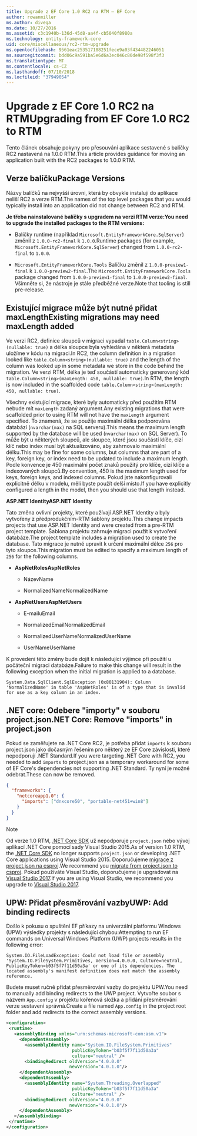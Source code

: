 ```yaml
---
title: Upgrade z EF Core 1.0 RC2 na RTM – EF Core
author: rowanmiller
ms.author: divega
ms.date: 10/27/2016
ms.assetid: c3c1940b-136d-45d8-aa4f-cb5040f8980a
ms.technology: entity-framework-core
uid: core/miscellaneous/rc2-rtm-upgrade
ms.openlocfilehash: 9561eac253517188251fece9a03f434482246051
ms.sourcegitcommit: bdd06c9a591ba5e6d6a3ec046c80de98f598f3f3
ms.translationtype: MT
ms.contentlocale: cs-CZ
ms.lasthandoff: 07/10/2018
ms.locfileid: "37949054"
---
```

# <a name="upgrading-from-ef-core-10-rc2-to-rtm"></a><span data-ttu-id="a6011-102">Upgrade z EF Core 1.0 RC2 na RTM</span><span class="sxs-lookup"><span data-stu-id="a6011-102">Upgrading from EF Core 1.0 RC2 to RTM</span></span>

<span data-ttu-id="a6011-103">Tento článek obsahuje pokyny pro přesouvání aplikace sestavené s balíčky RC2 nastavená na 1.0.0 RTM.</span><span class="sxs-lookup"><span data-stu-id="a6011-103">This article provides guidance for moving an application built with the RC2 packages to 1.0.0 RTM.</span></span>

## <a name="package-versions"></a><span data-ttu-id="a6011-104">Verze balíčku</span><span class="sxs-lookup"><span data-stu-id="a6011-104">Package Versions</span></span>

<span data-ttu-id="a6011-105">Názvy balíčků na nejvyšší úrovni, která by obvykle instalují do aplikace neliší RC2 a verze RTM.</span><span class="sxs-lookup"><span data-stu-id="a6011-105">The names of the top level packages that you would typically install into an application did not change between RC2 and RTM.</span></span>

<span data-ttu-id="a6011-106">**Je třeba nainstalované balíčky s upgradem na verzi RTM verze:**</span><span class="sxs-lookup"><span data-stu-id="a6011-106">**You need to upgrade the installed packages to the RTM versions:**</span></span>

* <span data-ttu-id="a6011-107">Balíčky runtime (například `Microsoft.EntityFrameworkCore.SqlServer`) změnil z `1.0.0-rc2-final` k `1.0.0`.</span><span class="sxs-lookup"><span data-stu-id="a6011-107">Runtime packages (for example, `Microsoft.EntityFrameworkCore.SqlServer`) changed from `1.0.0-rc2-final` to `1.0.0`.</span></span>

* <span data-ttu-id="a6011-108">`Microsoft.EntityFrameworkCore.Tools` Balíčku změnil z `1.0.0-preview1-final` k `1.0.0-preview2-final`.</span><span class="sxs-lookup"><span data-stu-id="a6011-108">The `Microsoft.EntityFrameworkCore.Tools` package changed from `1.0.0-preview1-final` to `1.0.0-preview2-final`.</span></span> <span data-ttu-id="a6011-109">Všimněte si, že nástroje je stále předběžné verze.</span><span class="sxs-lookup"><span data-stu-id="a6011-109">Note that tooling is still pre-release.</span></span>

## <a name="existing-migrations-may-need-maxlength-added"></a><span data-ttu-id="a6011-110">Existující migrace může být nutné přidat maxLength</span><span class="sxs-lookup"><span data-stu-id="a6011-110">Existing migrations may need maxLength added</span></span>

<span data-ttu-id="a6011-111">Ve verzi RC2, definice sloupců v migraci vypadal `table.Column<string>(nullable: true)` a délka sloupce byla vyhledána v některá metadata uložíme v kódu na migraci.</span><span class="sxs-lookup"><span data-stu-id="a6011-111">In RC2, the column definition in a migration looked like `table.Column<string>(nullable: true)` and the length of the column was looked up in some metadata we store in the code behind the migration.</span></span> <span data-ttu-id="a6011-112">Ve verzi RTM, délka je teď součástí automaticky generovaný kód `table.Column<string>(maxLength: 450, nullable: true)`.</span><span class="sxs-lookup"><span data-stu-id="a6011-112">In RTM, the length is now included in the scaffolded code `table.Column<string>(maxLength: 450, nullable: true)`.</span></span>

<span data-ttu-id="a6011-113">Všechny existující migrace, které byly automaticky před použitím RTM nebude mít `maxLength` zadaný argument.</span><span class="sxs-lookup"><span data-stu-id="a6011-113">Any existing migrations that were scaffolded prior to using RTM will not have the `maxLength` argument specified.</span></span> <span data-ttu-id="a6011-114">To znamená, že se použije maximální délka podporována databází (`nvarchar(max)` na SQL serveru).</span><span class="sxs-lookup"><span data-stu-id="a6011-114">This means the maximum length supported by the database will be used (`nvarchar(max)` on SQL Server).</span></span> <span data-ttu-id="a6011-115">To může být u některých sloupců, ale sloupce, které jsou součástí klíče, cizí klíč nebo index musí být aktualizováno, aby zahrnovalo maximální délku.</span><span class="sxs-lookup"><span data-stu-id="a6011-115">This may be fine for some columns, but columns that are part of a key, foreign key, or index need to be updated to include a maximum length.</span></span> <span data-ttu-id="a6011-116">Podle konvence je 450 maximální počet znaků použitý pro klíče, cizí klíče a indexovaných sloupců.</span><span class="sxs-lookup"><span data-stu-id="a6011-116">By convention, 450 is the maximum length used for keys, foreign keys, and indexed columns.</span></span> <span data-ttu-id="a6011-117">Pokud jste nakonfigurovali explicitně délku v modelu, měli byste použít delší místo.</span><span class="sxs-lookup"><span data-stu-id="a6011-117">If you have explicitly configured a length in the model, then you should use that length instead.</span></span>

<span data-ttu-id="a6011-118">**ASP.NET Identity**</span><span class="sxs-lookup"><span data-stu-id="a6011-118">**ASP.NET Identity**</span></span>

<span data-ttu-id="a6011-119">Tato změna ovlivní projekty, které používají ASP.NET Identity a byly vytvořeny z předprodukčním-RTM šablony projektu.</span><span class="sxs-lookup"><span data-stu-id="a6011-119">This change impacts projects that use ASP.NET Identity and were created from a pre-RTM project template.</span></span> <span data-ttu-id="a6011-120">Šablona projektu zahrnuje migraci použít k vytvoření databáze.</span><span class="sxs-lookup"><span data-stu-id="a6011-120">The project template includes a migration used to create the database.</span></span> <span data-ttu-id="a6011-121">Tato migrace je nutné upravit k určení maximální délce `256` pro tyto sloupce.</span><span class="sxs-lookup"><span data-stu-id="a6011-121">This migration must be edited to specify a maximum length of `256` for the following columns.</span></span>

*  <span data-ttu-id="a6011-122">**AspNetRoles**</span><span class="sxs-lookup"><span data-stu-id="a6011-122">**AspNetRoles**</span></span>

    * <span data-ttu-id="a6011-123">Název</span><span class="sxs-lookup"><span data-stu-id="a6011-123">Name</span></span>

    * <span data-ttu-id="a6011-124">NormalizedName</span><span class="sxs-lookup"><span data-stu-id="a6011-124">NormalizedName</span></span>

*  <span data-ttu-id="a6011-125">**AspNetUsers**</span><span class="sxs-lookup"><span data-stu-id="a6011-125">**AspNetUsers**</span></span>

   * <span data-ttu-id="a6011-126">E-mailu</span><span class="sxs-lookup"><span data-stu-id="a6011-126">Email</span></span>

   * <span data-ttu-id="a6011-127">NormalizedEmail</span><span class="sxs-lookup"><span data-stu-id="a6011-127">NormalizedEmail</span></span>

   * <span data-ttu-id="a6011-128">NormalizedUserName</span><span class="sxs-lookup"><span data-stu-id="a6011-128">NormalizedUserName</span></span>

   * <span data-ttu-id="a6011-129">UserName</span><span class="sxs-lookup"><span data-stu-id="a6011-129">UserName</span></span>

<span data-ttu-id="a6011-130">K provedení této změny bude dojít k následující výjimce při použití u počáteční migraci databáze.</span><span class="sxs-lookup"><span data-stu-id="a6011-130">Failure to make this change will result in the following exception when the initial migration is applied to a database.</span></span>

    System.Data.SqlClient.SqlException (0x80131904): Column 'NormalizedName' in table 'AspNetRoles' is of a type that is invalid for use as a key column in an index.

## <a name="net-core-remove-imports-in-projectjson"></a><span data-ttu-id="a6011-131">.NET core: Odebere "importy" v souboru project.json</span><span class="sxs-lookup"><span data-stu-id="a6011-131">.NET Core: Remove "imports" in project.json</span></span>

<span data-ttu-id="a6011-132">Pokud se zaměřujete na .NET Core RC2, je potřeba přidat `imports` k souboru project.json jako dočasným řešením pro některý ze EF Core závislosti, které nepodporují .NET Standard.</span><span class="sxs-lookup"><span data-stu-id="a6011-132">If you were targeting .NET Core with RC2, you needed to add `imports` to project.json as a temporary workaround for some of EF Core's dependencies not supporting .NET Standard.</span></span> <span data-ttu-id="a6011-133">Ty nyní je možné odebrat.</span><span class="sxs-lookup"><span data-stu-id="a6011-133">These can now be removed.</span></span>

``` json
{
  "frameworks": {
    "netcoreapp1.0": {
      "imports": ["dnxcore50", "portable-net451+win8"]
    }
  }
}
```

> [!NOTE]  
> <span data-ttu-id="a6011-134">Od verze 1.0 RTM, [.NET Core SDK](https://www.microsoft.com/net/download/core) už nepodporuje `project.json` nebo vývoj aplikací .NET Core pomocí sady Visual Studio 2015.</span><span class="sxs-lookup"><span data-stu-id="a6011-134">As of version 1.0 RTM, the [.NET Core SDK](https://www.microsoft.com/net/download/core) no longer supports `project.json` or developing .NET Core applications using Visual Studio 2015.</span></span> <span data-ttu-id="a6011-135">Doporučujeme [migrace z project.json na csproj](https://docs.microsoft.com/dotnet/articles/core/migration/).</span><span class="sxs-lookup"><span data-stu-id="a6011-135">We recommend you [migrate from project.json to csproj](https://docs.microsoft.com/dotnet/articles/core/migration/).</span></span> <span data-ttu-id="a6011-136">Pokud používáte Visual Studio, doporučujeme je upgradovat na [Visual Studio 2017](https://www.visualstudio.com/downloads/).</span><span class="sxs-lookup"><span data-stu-id="a6011-136">If you are using Visual Studio, we recommend you upgrade to [Visual Studio 2017](https://www.visualstudio.com/downloads/).</span></span>

## <a name="uwp-add-binding-redirects"></a><span data-ttu-id="a6011-137">UPW: Přidat přesměrování vazby</span><span class="sxs-lookup"><span data-stu-id="a6011-137">UWP: Add binding redirects</span></span>

<span data-ttu-id="a6011-138">Došlo k pokusu o spuštění EF příkazy na univerzální platformu Windows (UPW) výsledky projekty s následující chybou:</span><span class="sxs-lookup"><span data-stu-id="a6011-138">Attempting to run EF commands on Universal Windows Platform (UWP) projects results in the following error:</span></span>

    System.IO.FileLoadException: Could not load file or assembly 'System.IO.FileSystem.Primitives, Version=4.0.0.0, Culture=neutral, PublicKeyToken=b03f5f7f11d50a3a' or one of its dependencies. The located assembly's manifest definition does not match the assembly reference.

<span data-ttu-id="a6011-139">Budete muset ručně přidat přesměrování vazby do projektu UPW.</span><span class="sxs-lookup"><span data-stu-id="a6011-139">You need to manually add binding redirects to the UWP project.</span></span> <span data-ttu-id="a6011-140">Vytvořte soubor s názvem `App.config` v projektu kořenová složka a přidání přesměrování verze sestavení správná.</span><span class="sxs-lookup"><span data-stu-id="a6011-140">Create a file named `App.config` in the project root folder and add redirects to the correct assembly versions.</span></span>

``` xml
<configuration>
 <runtime>
   <assemblyBinding xmlns="urn:schemas-microsoft-com:asm.v1">
     <dependentAssembly>
       <assemblyIdentity name="System.IO.FileSystem.Primitives"
                         publicKeyToken="b03f5f7f11d50a3a"
                         culture="neutral" />
       <bindingRedirect oldVersion="4.0.0.0"
                        newVersion="4.0.1.0"/>
     </dependentAssembly>
     <dependentAssembly>
       <assemblyIdentity name="System.Threading.Overlapped"
                         publicKeyToken="b03f5f7f11d50a3a"
                         culture="neutral" />
       <bindingRedirect oldVersion="4.0.0.0"
                        newVersion="4.0.1.0"/>
     </dependentAssembly>
   </assemblyBinding>
 </runtime>
</configuration>
```
